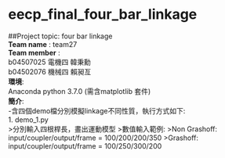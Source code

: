 # eecp_final_four_bar_linkage
##Project topic: four bar linkage  
__Team name__ : team27   
__Team member__ :  
b04507025 電機四 韓秉勳  
b04502076 機械四 賴昶亙  
__環境__:  
Anaconda python 3.7.0 (需含matplotlib 套件)  
__簡介__:  
    -含四個demo檔分別模擬linkage不同性質，執行方式如下:  
    1.  demo_1.py  
        >分別輸入四根桿長，畫出運動模型
        >數值輸入範例:
        >Non Grashoff: input/coupler/output/frame = 100/200/200/350
        >Grashoff: input/coupler/output/frame = 100/250/300/200
    